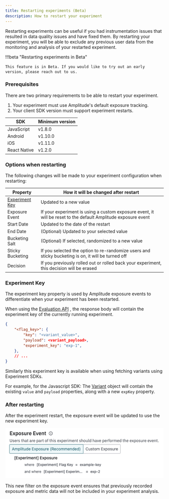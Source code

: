 ```yaml
---
title: Restarting experiments (Beta)
description: How to restart your experiment
---
```


Restarting experiments can be useful if you had instrumentation issues that resulted in data quality issues and have fixed them. By restarting your experiment, you will be able to exclude any previous user data from the monitoring and analysis of your restarted experiment.

!!!beta "Restarting experiments in Beta"

    This feature is in Beta. If you would like to try out an early version, please reach out to us.

### Prerequisites

There are two primary requirements to be able to restart your experiment.

1. Your experiment must use Amplitude's default exposure tracking.
2. Your client SDK version must support experiment restarts.

| SDK | Minimum version |
| --- | --- |
| JavaScript | v1.8.0 |
| Android | v1.10.0 |
| iOS | v1.11.0 |
| React Native | v1.2.0 |


### Options when restarting

The following changes will be made to your experiment configuration when restarting:

| Property | How it will be changed after restart |
| --- | --- |
| [Experiment Key](#experiment-key) | Updated to a new value |
| Exposure Event | If your experiment is using a custom exposure event, it will be reset to the default Amplitude exposure event |
| Start Date | Updated to the date of the restart |
| End Date | (Optional) Updated to your selected value |
| Bucketing Salt | (Optional) If selected, randomized to a new value |
| Sticky Bucketing | If you selected the option to re-randomize users and sticky bucketing is on, it will be turned off |
| Decision | If you previously rolled out or rolled back your experiment, this decision will be erased |


### Experiment Key

The experiment key property is used by Amplitude exposure events to differentiate when your experiment has been restarted. 

When using the [Evaluation API](../../../apis/evaluation-api) , the response body will contain the experiment key of the currently running experiment.

```json
{
    "<flag_key>": {
        "key": "<variant_value>",
        "payload": <variant_payload>,
        "experiment_key": "exp-1",
    },
    // ...
}
```

Similarly this experiment key is available when using fetching variants using Experiment SDKs.

For example, for the Javascript SDK:
The [Variant](../../../sdks/javascript-sdk/#variant) object will contain the existing `value` and `payload` properties, along with a new `expKey` property.


### After restarting

After the experiment restart, the exposure event will be updated to use the new experiment key.

![Screenshot of exposure event](../../../assets/images/experiment/exposure-event-with-exp-key.png)

This new filter on the exposure event ensures that previously recorded exposure and metric data will not be included in your experiment analysis.